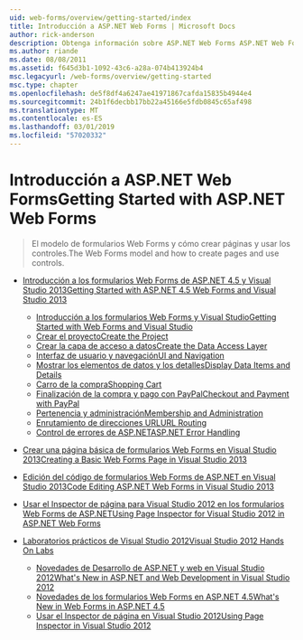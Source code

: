 ```yaml
---
uid: web-forms/overview/getting-started/index
title: Introducción a ASP.NET Web Forms | Microsoft Docs
author: rick-anderson
description: Obtenga información sobre ASP.NET Web Forms ASP.NET Web Forms le permite crear sitios Web dinámicos con un modelo conocido de arrastrar y colocar, controlado por eventos. Una superficie de diseño y hund...
ms.author: riande
ms.date: 08/08/2011
ms.assetid: f645d3b1-1092-43c6-a28a-074b413924b4
msc.legacyurl: /web-forms/overview/getting-started
msc.type: chapter
ms.openlocfilehash: de5f8df4a6247ae41971867cafda15835b4944e4
ms.sourcegitcommit: 24b1f6decbb17bb22a45166e5fdb0845c65af498
ms.translationtype: MT
ms.contentlocale: es-ES
ms.lasthandoff: 03/01/2019
ms.locfileid: "57020332"
---
```

<a name="getting-started-with-aspnet-web-forms"></a><span data-ttu-id="ef171-104">Introducción a ASP.NET Web Forms</span><span class="sxs-lookup"><span data-stu-id="ef171-104">Getting Started with ASP.NET Web Forms</span></span>
====================
> <span data-ttu-id="ef171-105">El modelo de formularios Web Forms y cómo crear páginas y usar los controles.</span><span class="sxs-lookup"><span data-stu-id="ef171-105">The Web Forms model and how to create pages and use controls.</span></span>


- [<span data-ttu-id="ef171-106">Introducción a los formularios Web Forms de ASP.NET 4.5 y Visual Studio 2013</span><span class="sxs-lookup"><span data-stu-id="ef171-106">Getting Started with ASP.NET 4.5 Web Forms and Visual Studio 2013</span></span>](getting-started-with-aspnet-45-web-forms/index.md)

    - [<span data-ttu-id="ef171-107">Introducción a los formularios Web Forms y Visual Studio</span><span class="sxs-lookup"><span data-stu-id="ef171-107">Getting Started with Web Forms and Visual Studio</span></span>](getting-started-with-aspnet-45-web-forms/introduction-and-overview.md)
    - [<span data-ttu-id="ef171-108">Crear el proyecto</span><span class="sxs-lookup"><span data-stu-id="ef171-108">Create the Project</span></span>](getting-started-with-aspnet-45-web-forms/create-the-project.md)
    - [<span data-ttu-id="ef171-109">Crear la capa de acceso a datos</span><span class="sxs-lookup"><span data-stu-id="ef171-109">Create the Data Access Layer</span></span>](getting-started-with-aspnet-45-web-forms/create_the_data_access_layer.md)
    - [<span data-ttu-id="ef171-110">Interfaz de usuario y navegación</span><span class="sxs-lookup"><span data-stu-id="ef171-110">UI and Navigation</span></span>](getting-started-with-aspnet-45-web-forms/ui_and_navigation.md)
    - [<span data-ttu-id="ef171-111">Mostrar los elementos de datos y los detalles</span><span class="sxs-lookup"><span data-stu-id="ef171-111">Display Data Items and Details</span></span>](getting-started-with-aspnet-45-web-forms/display_data_items_and_details.md)
    - [<span data-ttu-id="ef171-112">Carro de la compra</span><span class="sxs-lookup"><span data-stu-id="ef171-112">Shopping Cart</span></span>](getting-started-with-aspnet-45-web-forms/shopping-cart.md)
    - [<span data-ttu-id="ef171-113">Finalización de la compra y pago con PayPal</span><span class="sxs-lookup"><span data-stu-id="ef171-113">Checkout and Payment with PayPal</span></span>](getting-started-with-aspnet-45-web-forms/checkout-and-payment-with-paypal.md)
    - [<span data-ttu-id="ef171-114">Pertenencia y administración</span><span class="sxs-lookup"><span data-stu-id="ef171-114">Membership and Administration</span></span>](getting-started-with-aspnet-45-web-forms/membership-and-administration.md)
    - [<span data-ttu-id="ef171-115">Enrutamiento de direcciones URL</span><span class="sxs-lookup"><span data-stu-id="ef171-115">URL Routing</span></span>](getting-started-with-aspnet-45-web-forms/url-routing.md)
    - [<span data-ttu-id="ef171-116">Control de errores de ASP.NET</span><span class="sxs-lookup"><span data-stu-id="ef171-116">ASP.NET Error Handling</span></span>](getting-started-with-aspnet-45-web-forms/aspnet-error-handling.md)
- [<span data-ttu-id="ef171-117">Crear una página básica de formularios Web Forms en Visual Studio 2013</span><span class="sxs-lookup"><span data-stu-id="ef171-117">Creating a Basic Web Forms Page in Visual Studio 2013</span></span>](creating-a-basic-web-forms-page.md)
- [<span data-ttu-id="ef171-118">Edición del código de formularios Web Forms de ASP.NET en Visual Studio 2013</span><span class="sxs-lookup"><span data-stu-id="ef171-118">Code Editing ASP.NET Web Forms in Visual Studio 2013</span></span>](code-editing-in-web-forms-pages.md)
- [<span data-ttu-id="ef171-119">Usar el Inspector de página para Visual Studio 2012 en los formularios Web Forms de ASP.NET</span><span class="sxs-lookup"><span data-stu-id="ef171-119">Using Page Inspector for Visual Studio 2012 in ASP.NET Web Forms</span></span>](using-page-inspector-in-a-visual-studio-11-beta-web-forms-project.md)
- [<span data-ttu-id="ef171-120">Laboratorios prácticos de Visual Studio 2012</span><span class="sxs-lookup"><span data-stu-id="ef171-120">Visual Studio 2012 Hands On Labs</span></span>](hands-on-labs/index.md)

    - [<span data-ttu-id="ef171-121">Novedades de Desarrollo de ASP.NET y web en Visual Studio 2012</span><span class="sxs-lookup"><span data-stu-id="ef171-121">What's New in ASP.NET and Web Development in Visual Studio 2012</span></span>](hands-on-labs/whats-new-in-aspnet-and-web-development-in-visual-studio-2012.md)
    - [<span data-ttu-id="ef171-122">Novedades de los formularios Web Forms en ASP.NET 4.5</span><span class="sxs-lookup"><span data-stu-id="ef171-122">What's New in Web Forms in ASP.NET 4.5</span></span>](hands-on-labs/whats-new-in-web-forms-in-aspnet-45.md)
    - [<span data-ttu-id="ef171-123">Usar el Inspector de página en Visual Studio 2012</span><span class="sxs-lookup"><span data-stu-id="ef171-123">Using Page Inspector in Visual Studio 2012</span></span>](hands-on-labs/using-page-inspector-in-visual-studio-2012.md)
